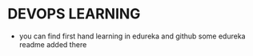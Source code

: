 # DEVOPS LEARNING
* you can find first hand learning in edureka and github some edureka readme added there